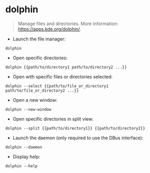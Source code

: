 # dolphin

> Manage files and directories.
> More information: <https://apps.kde.org/dolphin/>.

- Launch the file manager:

`dolphin`

- Open specific directories:

`dolphin {{path/to/directory1 path/to/directory2 ...}}`

- Open with specific files or directories selected:

`dolphin --select {{path/to/file_or_directory1 path/to/file_or_directory2 ...}}`

- Open a new window:

`dolphin --new-window`

- Open specific directories in split view:

`dolphin --split {{path/to/directory1}} {{path/to/directory2}}`

- Launch the daemon (only required to use the DBus interface):

`dolphin --daemon`

- Display help:

`dolphin --help`
